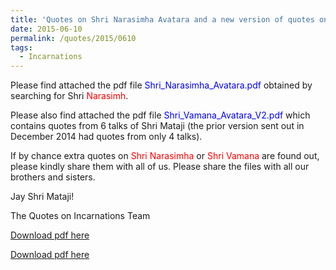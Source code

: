 ```yaml
---
title: 'Quotes on Shri Narasimha Avatara and a new version of quotes on Shri Vamana'
date: 2015-06-10
permalink: /quotes/2015/0610
tags:
  - Incarnations
---
```


Please find attached the pdf file <font color="blue">Shri_Narasimha_Avatara.pdf</font> obtained by searching for Shri <font color="red">Narasimh</font>.   

Please also find attached the pdf file <font color="blue">Shri_Vamana_Avatara_V2.pdf</font> which contains quotes from 6 talks of Shri Mataji (the prior version sent out in December 2014 had quotes from only 4 talks).

If by chance extra quotes on <font color="red">Shri Narasimha</font> or <font color="red">Shri Vamana</font> are found out, please kindly share them with all of us. Please share the files with all our brothers and sisters.

Jay Shri Mataji!  

The Quotes on Incarnations Team  

[Download pdf here](http://seven-teams.github.io/files/Shri_Narasimha_Avatara.pdf)

[Download pdf here](http://seven-teams.github.io/files/Shri_Vamana_Avatara_Version_2.pdf)